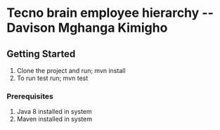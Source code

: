 # Tecno brain employee hierarchy -- Davison Mghanga Kimigho


## Getting Started

1. Clone the project and run; mvn install
2. To run test run; mvn test


### Prerequisites

1. Java 8 installed in system
2. Maven installed in system

